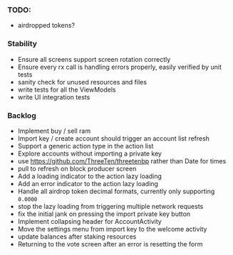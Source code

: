 ### TODO:
- airdropped tokens?

### Stability
- Ensure all screens support screen rotation correctly 
- Ensure every rx call is handling errors properly, easily verified by unit tests
- sanity check for unused resources and files
- write tests for all the ViewModels
- write UI integration tests

### Backlog
- Implement buy / sell ram
- Import key / create account should trigger an account list refresh
- Support a generic action type in the action list
- Explore accounts without importing a private key
- use https://github.com/ThreeTen/threetenbp rather than Date for times
- pull to refresh on block producer screen
- Add a loading indicator to the action lazy loading
- Add an error indicator to the action lazy loading
- Handle all airdrop token decimal formats, currently only supporting `0.0000`
- stop the lazy loading from triggering multiple network requests
- fix the initial jank on pressing the import private key button
- Implement collapsing header for AccountActivity
- Move the settings menu from import key to the welcome activity
- update balances after staking resources
- Returning to the vote screen after an error is resetting the form